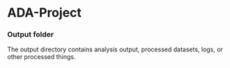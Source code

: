 # ADA-Project
### Output folder

The output directory contains analysis output, processed datasets, logs, or other processed things.
